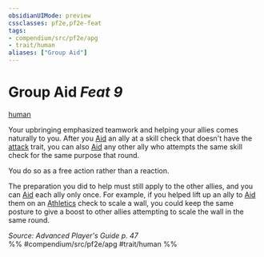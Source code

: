 ```yaml
---
obsidianUIMode: preview
cssclasses: pf2e,pf2e-feat
tags:
- compendium/src/pf2e/apg
- trait/human
aliases: ["Group Aid"]
---
```

# Group Aid  *Feat 9*  
[human](rules/traits/human.md "Human Ancestry & Heritage Trait")  


Your upbringing emphasized teamwork and helping your allies comes naturally to you. After you [Aid](rules/actions/aid.md) an ally at a skill check that doesn't have the [attack](rules/traits/attack.md "Attack Combat Trait") trait, you can also [Aid](rules/actions/aid.md) any other ally who attempts the same skill check for the same purpose that round.

You do so as a free action rather than a reaction.

The preparation you did to help must still apply to the other allies, and you can [Aid](rules/actions/aid.md) each ally only once. For example, if you helped lift up an ally to [Aid](rules/actions/aid.md) them on an [Athletics](compendium/skills.md#Athletics) check to scale a wall, you could keep the same posture to give a boost to other allies attempting to scale the wall in the same round.

*Source: Advanced Player's Guide p. 47*  
%% #compendium/src/pf2e/apg #trait/human %%